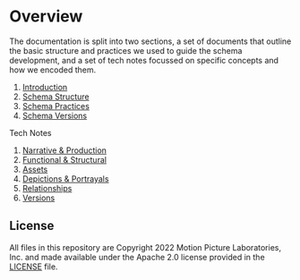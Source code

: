 # Overview
The documentation is split into two sections, a set of documents that outline the basic structure and practices we used to guide the schema development, and a set of tech notes focussed on specific concepts and how we encoded them.

1. [Introduction](./Docs/Overview/Introduction.md) 
2. [Schema Structure](./Docs/Overview/Schema-Structure.md)
3. [Schema Practices](./Docs/Overview/Schema-Practices.md)
4. [Schema Versions](./Docs/Overview/Schema-Version.md)

Tech Notes
1. [Narrative & Production](./Docs/Tech-Notes/Narrative&Production.md)
2. [Functional & Structural](./Docs/Tech-Notes/Functional&Structural.md)
3. [Assets](./Docs/Tech-Notes/Assets.md)
4. [Depictions & Portrayals](./Docs/Tech-Notes/Depictions&Portrayals.md)
5. [Relationships](./Docs/Tech-Notes/Relationships.md)
6. [Versions](./Docs/Tech-Notes/Versions.md)

## License

All files in this repository are Copyright 2022 Motion Picture Laboratories, Inc. and made available under the Apache 2.0 license provided in the [LICENSE](./LICENSE.txt) file.
